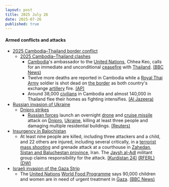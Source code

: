 ```yaml
---
layout: post
title: 2025 July 26
date: 2025-07-26
published: true
---
```



#### Armed conflicts and attacks

* [2025 Cambodia–Thailand border conflict](https://en.wikipedia.org/wiki/2025_Cambodia%E2%80%93Thailand_border_conflict "2025 Cambodia–Thailand border conflict")
  * [2025 Cambodia–Thailand clashes](https://en.wikipedia.org/wiki/2025_Cambodia%E2%80%93Thailand_clashes "2025 Cambodia–Thailand clashes")
    * [Cambodia](https://en.wikipedia.org/wiki/Cambodia "Cambodia")'s ambassador to the [United Nations](https://en.wikipedia.org/wiki/United_Nations "United Nations"), Chhea Keo, calls for an immediate and unconditional [ceasefire](https://en.wikipedia.org/wiki/Ceasefire "Ceasefire") with [Thailand](https://en.wikipedia.org/wiki/Thailand "Thailand"). [(BBC News)](https://www.bbc.com/news/articles/cy9x99n79v8o)
    * Twelve more deaths are reported in Cambodia while a [Royal Thai Army](https://en.wikipedia.org/wiki/Royal_Thai_Army "Royal Thai Army") soldier is shot dead on [the border](https://en.wikipedia.org/wiki/Cambodia%E2%80%93Thailand_border "Cambodia–Thailand border") as both country's exchange [artillery](https://en.wikipedia.org/wiki/Artillery "Artillery") fire. [(AP)](https://apnews.com/article/thailand-cambodia-armed-clash-border-eda96eb133a4561fa192029466da8dcf)
    * Around 38,000 [civilians](https://en.wikipedia.org/wiki/Civilian "Civilian") in Cambodia and almost 140,000 in Thailand flee their homes as fighting intensifies. [(Al Jazeera)](https://www.aljazeera.com/news/2025/7/26/cambodians-flee-border-with-thailand-as-clashes-continue-for-third-day)
* [Russian invasion of Ukraine](https://en.wikipedia.org/wiki/Russian_invasion_of_Ukraine "Russian invasion of Ukraine")
  * [Dnipro strikes](https://en.wikipedia.org/wiki/Dnipro_strikes_%282022%E2%80%93present%29 "Dnipro strikes (2022–present)")
    * [Russian forces](https://en.wikipedia.org/wiki/Russian_Armed_Forces "Russian Armed Forces") launch an overnight [drone](https://en.wikipedia.org/wiki/Drone_warfare "Drone warfare") and [cruise missile](https://en.wikipedia.org/wiki/Cruise_missile "Cruise missile") attack on [Dnipro](https://en.wikipedia.org/wiki/Dnipro "Dnipro"), [Ukraine](https://en.wikipedia.org/wiki/Ukraine "Ukraine"), killing at least three people and damaging multiple residential buildings. [(Reuters)](https://www.reuters.com/business/aerospace-defense/russian-attack-kills-3-ukraines-city-dnipro-governor-says-2025-07-26/)
* [Insurgency in Balochistan](https://en.wikipedia.org/wiki/Insurgency_in_Balochistan "Insurgency in Balochistan")
  * At least nine people are killed, including three attackers and a child, and 22 others are injured, including several critically, in a [terrorist](https://en.wikipedia.org/wiki/Assassination_and_terrorism_in_Iran "Assassination and terrorism in Iran") [mass shooting](https://en.wikipedia.org/wiki/Mass_shooting "Mass shooting") and grenade attack at a courthouse in [Zahedan](https://en.wikipedia.org/wiki/Zahedan "Zahedan"), [Sistan and Baluchestan province](https://en.wikipedia.org/wiki/Sistan_and_Baluchestan_province "Sistan and Baluchestan province"), Iran. The [Jaysh al-Adl](https://en.wikipedia.org/wiki/Jaysh_al-Adl "Jaysh al-Adl") militant group claims responsibility for the attack. [(Kurdistan 24)](https://www.kurdistan24.net/en/story/853987/attack-on-iran-courthouse-in-zahedan-leaves-multiple-dead) [(RFERL)](https://www.rferl.org/a/iran-jaish-attack-courthouse-militants/33484498.html) [(DW)](https://www.dw.com/en/iran-at-least-9-killed-in-attack-on-courthouse/a-73421304)
* [Israeli invasion of the Gaza Strip](https://en.wikipedia.org/wiki/Israeli_invasion_of_the_Gaza_Strip "Israeli invasion of the Gaza Strip")
  * The [United Nations](https://en.wikipedia.org/wiki/United_Nations "United Nations") [World Food Programme](https://en.wikipedia.org/wiki/World_Food_Programme "World Food Programme") says 90,000 children and women are in need of urgent treatment in [Gaza](https://en.wikipedia.org/wiki/Gaza_Strip "Gaza Strip"). [(BBC News)](https://www.bbc.com/news/live/cx2l2wk3zx0t)
